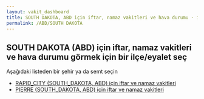 ```yaml
---
layout: vakit_dashboard
title: SOUTH DAKOTA, ABD için iftar, namaz vakitleri ve hava durumu - ilçe/eyalet seç
permalink: /ABD/SOUTH DAKOTA
---
```


## SOUTH DAKOTA (ABD) için iftar, namaz vakitleri ve hava durumu  görmek için bir ilçe/eyalet seç

Aşağıdaki listeden bir şehir ya da semt seçin

* [RAPID_CITY (SOUTH_DAKOTA, ABD) için iftar ve namaz vakitleri](/ABD/SOUTH_DAKOTA/RAPID_CITY)
* [PIERRE (SOUTH_DAKOTA, ABD) için iftar ve namaz vakitleri](/ABD/SOUTH_DAKOTA/PIERRE)

<script type="text/javascript">
  var GLOBAL_COUNTRY = 'ABD';
  var GLOBAL_CITY = 'SOUTH DAKOTA';
  var GLOBAL_STATE = 'SOUTH DAKOTA';
</script>
